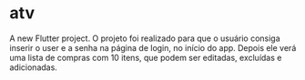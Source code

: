 # atv

A new Flutter project.
O projeto foi realizado para que o usuário consiga inserir o user e a senha na página de login, no início do app. Depois ele verá uma lista de compras com 10 itens, que podem ser editadas, excluídas e adicionadas.

